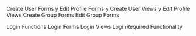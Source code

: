 Create User Forms y
Edit Profile Forms y
Create User Views y
Edit Profile Views
Create Group Forms
Edit Group Forms

Login Functions
Login Forms
Login Views
LoginRequired Functionality